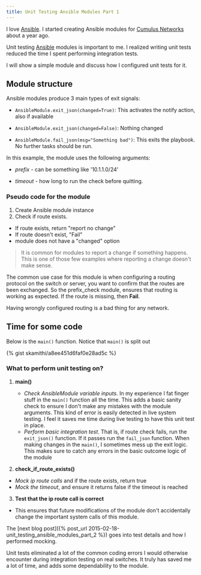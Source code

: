 ```yaml
---
title: Unit Testing Ansible Modules Part 1
---
```


I love [Ansible](http://ansible.com). I started creating Ansible modules for
[Cumulus
Networks](http://github.com/CumulusNetworks/cumulus-linux-ansible-modules) about a year ago.

Unit testing [Ansible](http://ansible.com) modules is important to me. I
realized writing unit tests reduced the time I spent performing integration
tests.

I will show a simple module and discuss how I configured unit tests for it. 


## Module structure

Ansible modules produce 3 main types of exit signals:

* `AnsibleModule.exit_json(changed=True)`:  This activates the notify action,
also if available

* `AnsibleModule.exit_json(changed=False)`: Nothing changed

* `AnsibleModule.fail_json(msg="Something bad")`:  This exits the playbook. No
further tasks should be run.

In this example, the module uses the following arguments:

* _prefix_ - can be something like '10.1.1.0/24'

* _timeout_ - how long to run the check before quitting.

### Pseudo code for the module
1. Create Ansible module instance
2. Check if route exists.
 - If route exists, return "report no change"
 - If route doesn't exist, "Fail"
 - module does not have a "changed" option

> It is common for modules to report a change if something happens. This is
one of those few examples where reporting a change doesn't make sense.

The common use case for this module is when configuring a routing protocol on
the switch or server, you want to confirm that the routes are been exchanged. So
the prefix_check module, ensures that routing is working as expected. If the
route is missing, then **Fail**.  

Having wrongly configured routing is a bad thing for any network.

## Time for some code

Below is the `main()` function. Notice that `main()` is split out

{% gist skamithi/a8ee451d6faf0e28ad5c %}

### What to perform unit testing on?
1. **main()**
	- *Check AnsibleModule variable inputs*. In my experience I fat finger stuff in the `main()` function all the time. This adds a basic sanity check to ensure 
I don't make any mistakes with the module arguments. 
This kind of error is easily detected in live system testing. 
I feel it saves me time during live testing to have this unit test in place.
	- *Perform basic integration test*. That is, if route check fails, run the `exit_json()` function. 
If it passes run the `fail_json` function. When making changes in the `main()`, 
I sometimes mess up the exit logic. This makes sure to catch any errors in the basic outcome logic of the module

2. **check\_if\_route_exists()**
  - *Mock ip route calls* and if the route exists, return true
  - *Mock the timeout*, and ensure it returns false if the timeout is reached  
  
3. **Test that the ip route call is correct** 
  - This ensures that future modifications of the module 
don't accidentally change the important system calls of
this module.

The [next blog post]({% post_url 2015-02-18-unit_testing_ansible_modules_part_2 %}) goes into test details and how I performed mocking.

Unit tests eliminated a lot of the common coding errors I would otherwise
encounter during integration testing on real switches. It truly has saved me a
lot of time, and adds some dependability to the module.
